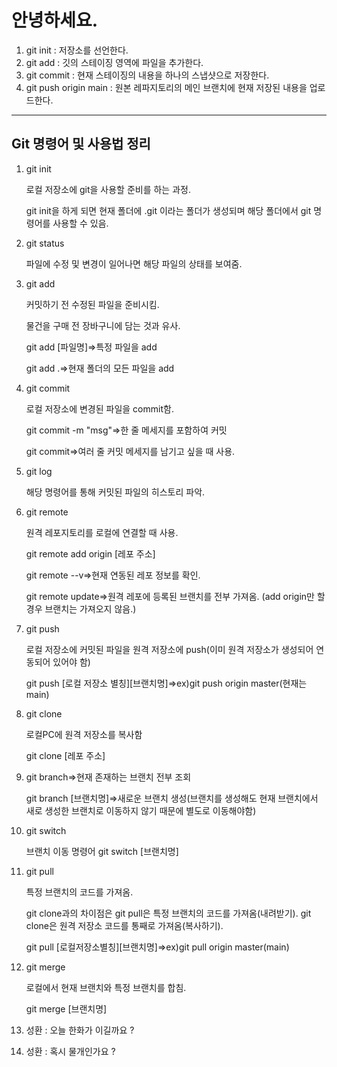 # 안녕하세요.

1. git init : 저장소를 선언한다.
2. git add : 깃의 스테이징 영역에 파일을 추가한다.
3. git commit : 현재 스테이징의 내용을 하나의 스냅샷으로 저장한다.
4. git push origin main : 원본 레파지토리의 메인 브랜치에 현재 저장된 내용을 업로드한다.
----
## Git 명령어 및 사용법 정리
1. git init

    로컬 저장소에 git을 사용할 준비를 하는 과정.
    
    git init을 하게 되면 현재 폴더에 .git 이라는 폴더가 생성되며 해당 폴더에서 git 명령어를 사용할 수 있음.
2. git status

    파일에 수정 및 변경이 일어나면 해당 파일의 상태를 보여줌.
3. git add

    커밋하기 전 수정된 파일을 준비시킴.
    
    물건을 구매 전 장바구니에 담는 것과 유사.
    
    git add [파일명]=>특정 파일을 add
    
    git add .=>현재 폴더의 모든 파일을 add
4. git commit

    로컬 저장소에 변경된 파일을 commit함.
    
    git commit -m "msg"=>한 줄 메세지를 포함하여 커밋
    
    git commit=>여러 줄 커밋 메세지를 남기고 싶을 때 사용.
5. git log

    해당 명령어를 통해 커밋된 파일의 히스토리 파악.
6. git remote

    원격 레포지토리를 로컬에 연결할 때 사용.
    
    git remote add origin [레포 주소]
    
    git remote --v=>현재 연동된 레포 정보를 확인.
    
    git remote update=>원격 레포에 등록된 브랜치를 전부 가져옴. (add origin만 할 경우 브랜치는 가져오지 않음.)
7. git push

    로컬 저장소에 커밋된 파일을 원격 저장소에 push(이미 원격 저장소가 생성되어 연동되어 있어야 함)
    
    git push [로컬 저장소 별칭][브랜치명]=>ex)git push origin master(현재는 main)
8. git clone

    로컬PC에 원격 저장소를 복사함
    
    git clone [레포 주소]
9. git branch=>현재 존재하는 브랜치 전부 조회

    git branch [브랜치명]=>새로운 브랜치 생성(브랜치를 생성해도 현재 브랜치에서 새로 생성한 브랜치로 이동하지 않기 때문에 별도로 이동해야함)
10. git switch

    브랜치 이동 명령어 git switch [브랜치명]
11. git pull

    특정 브랜치의 코드를 가져옴.

    git clone과의 차이점은 git pull은 특정 브랜치의 코드를 가져옴(내려받기). git clone은 원격 저장소 코드를 통째로 가져옴(복사하기).
    
    git pull [로컬저장소별칭][브랜치명]=>ex)git pull origin master(main)

12. git merge

    로컬에서 현재 브랜치와 특정 브랜치를 합침.

    git merge [브랜치명]

13. 성환 : 오늘 한화가 이길까요 ?
14. 성환 : 혹시 물개인가요 ?
    